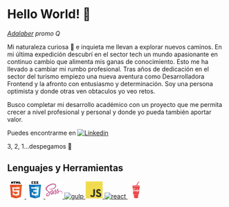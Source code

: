 # Hello World! :wave:

[ *Adalaber*](https://adalab.es/bootcamp-programacion/) *promo Q*

Mi naturaleza curiosa :eyes: e inquieta me llevan a explorar nuevos caminos. En mi última expedición descubrí en el sector tech un mundo apasionante en continuo cambio que alimenta mis ganas de conocimiento. Esto me ha llevado a cambiar mi rumbo profesional. Tras años de dedicación en el sector del turismo empiezo una nueva aventura como Desarrolladora Frontend y la afronto con entusiasmo y determinación. Soy una persona optimista y donde otras ven obtaculos yo veo retos.  

Busco completar mi desarrollo académico con un proyecto que me permita crecer a nivel profesional y personal y donde yo pueda también aportar valor.


Puedes encontrarme en [![Linkedin](https://i.stack.imgur.com/gVE0j.png) ](https://www.linkedin.com/in/lupe-morales/)



3, 2, 1...despegamos :rocket:






## Lenguajes y Herramientas

<p align="left"> <a href="https://www.w3.org/html/" target="_blank"> <img src="https://raw.githubusercontent.com/devicons/devicon/master/icons/html5/html5-original-wordmark.svg" alt="html5" width="40" height="40"/> </a> <a href="https://www.w3schools.com/css/" target="_blank"> <img src="https://raw.githubusercontent.com/devicons/devicon/master/icons/css3/css3-original-wordmark.svg" alt="css3" width="40" height="40"/> </a>   <a href="https://sass-lang.com" target="_blank"> <img src="https://raw.githubusercontent.com/devicons/devicon/master/icons/sass/sass-original.svg" alt="sass" width="40" height="40"/> </a>  
   <a href="" > <img src="https://upload.wikimedia.org/wikipedia/commons/thumb/d/d9/Node.js_logo.svg/2560px-Node.js_logo.svg.png" alt="gulp" width="60" height="40"/> </a> 
   <a href="https://developer.mozilla.org/en-US/docs/Web/JavaScript" target="_blank"> <img src="https://raw.githubusercontent.com/devicons/devicon/master/icons/javascript/javascript-original.svg" alt="javascript" width="40" height="40"/> </a><a href="https://reactjs.org/" target="_blank"> <img src="https://upload.wikimedia.org/wikipedia/commons/thumb/a/a7/React-icon.svg/2300px-React-icon.svg.png" alt="react" width="40" height="40"/> </a> <a href="https://gulpjs.com" target="_blank"> <img src="https://raw.githubusercontent.com/devicons/devicon/master/icons/gulp/gulp-plain.svg" alt="gulp" width="40" height="40"/> </a>  </p>
   


